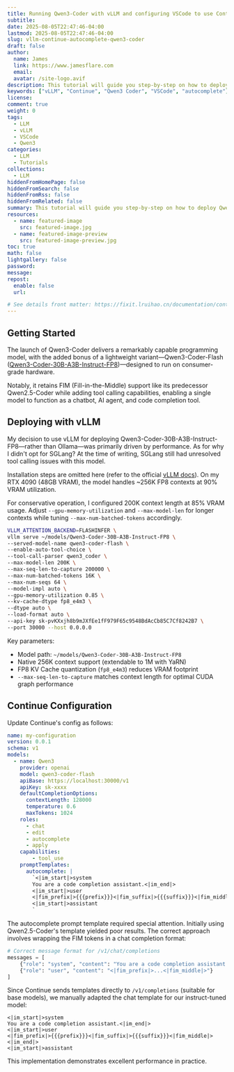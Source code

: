 ```yaml
---
title: Running Qwen3-Coder with vLLM and configuring VSCode to use Continue for code completion
subtitle:
date: 2025-08-05T22:47:46-04:00
lastmod: 2025-08-05T22:47:46-04:00
slug: vllm-continue-autocomplete-qwen3-coder
draft: false
author:
  name: James
  link: https://www.jamesflare.com
  email:
  avatar: /site-logo.avif
description: This tutorial will guide you step-by-step on how to deploy Qwen3-Coder-30B-A3B-Instruct-FP8 using vLLM on consumer-grade GPUs, and configure Continue to achieve a unified Chatbot, Agent, and FIM code completion functionality.
keywords: ["vLLM", "Continue", "Qwen3 Coder", "VSCode", "autocomplete"]
license:
comment: true
weight: 0
tags:
  - LLM
  - vLLM
  - VSCode
  - Qwen3
categories:
  - LLM
  - Tutorials
collections:
  - LLM
hiddenFromHomePage: false
hiddenFromSearch: false
hiddenFromRss: false
hiddenFromRelated: false
summary: This tutorial will guide you step-by-step on how to deploy Qwen3-Coder-30B-A3B-Instruct-FP8 using vLLM on consumer-grade GPUs, and configure Continue to achieve a unified Chatbot, Agent, and FIM code completion functionality.
resources:
  - name: featured-image
    src: featured-image.jpg
  - name: featured-image-preview
    src: featured-image-preview.jpg
toc: true
math: false
lightgallery: false
password:
message:
repost:
  enable: false
  url:

# See details front matter: https://fixit.lruihao.cn/documentation/content-management/introduction/#front-matter
---
```


<!--more-->

## Getting Started

The launch of Qwen3-Coder delivers a remarkably capable programming model, with the added bonus of a lightweight variant—Qwen3-Coder-Flash ([Qwen3-Coder-30B-A3B-Instruct-FP8](https://huggingface.co/Qwen/Qwen3-Coder-30B-A3B-Instruct-FP8))—designed to run on consumer-grade hardware.

Notably, it retains FIM (Fill-in-the-Middle) support like its predecessor Qwen2.5-Coder while adding tool calling capabilities, enabling a single model to function as a chatbot, AI agent, and code completion tool.

## Deploying with vLLM

My decision to use vLLM for deploying Qwen3-Coder-30B-A3B-Instruct-FP8—rather than Ollama—was primarily driven by performance. As for why I didn't opt for SGLang? At the time of writing, SGLang still had unresolved tool calling issues with this model.

Installation steps are omitted here (refer to the official [vLLM docs](https://docs.vllm.ai/en/latest/getting_started/installation/index.html)). On my RTX 4090 (48GB VRAM), the model handles ~256K FP8 contexts at 90% VRAM utilization.

For conservative operation, I configured 200K context length at 85% VRAM usage. Adjust `--gpu-memory-utilization` and `--max-model-len` for longer contexts while tuning `--max-num-batched-tokens` accordingly.

```bash
VLLM_ATTENTION_BACKEND=FLASHINFER \
vllm serve ~/models/Qwen3-Coder-30B-A3B-Instruct-FP8 \
--served-model-name qwen3-coder-flash \
--enable-auto-tool-choice \
--tool-call-parser qwen3_coder \
--max-model-len 200K \
--max-seq-len-to-capture 200000 \
--max-num-batched-tokens 16K \
--max-num-seqs 64 \
--model-impl auto \
--gpu-memory-utilization 0.85 \
--kv-cache-dtype fp8_e4m3 \
--dtype auto \
--load-format auto \
--api-key sk-pvKXxjh8b9mJXfEe1fF979F65c9548BdAcCb85C7Cf8242B7 \
--port 30000 --host 0.0.0.0
```

Key parameters:
- Model path: `~/models/Qwen3-Coder-30B-A3B-Instruct-FP8`
- Native 256K context support (extendable to 1M with YaRN)
- FP8 KV Cache quantization (`fp8_e4m3`) reduces VRAM footprint
- `--max-seq-len-to-capture` matches context length for optimal CUDA graph performance

## Continue Configuration

Update Continue's config as follows:

```yaml
name: my-configuration
version: 0.0.1
schema: v1
models:
  - name: Qwen3
    provider: openai
    model: qwen3-coder-flash
    apiBase: https://localhost:30000/v1
    apiKey: sk-xxxx
    defaultCompletionOptions:
      contextLength: 128000
      temperature: 0.6
      maxTokens: 1024
    roles:
      - chat
      - edit
      - autocomplete
      - apply
    capabilities:
        - tool_use
    promptTemplates: 
      autocomplete: |
        `<|im_start|>system
        You are a code completion assistant.<|im_end|>
        <|im_start|>user
        <|fim_prefix|>{{{prefix}}}<|fim_suffix|>{{{suffix}}}<|fim_middle|><|im_end|>
        <|im_start|>assistant
        `
```

The autocomplete prompt template required special attention. Initially using Qwen2.5-Coder's template yielded poor results. The correct approach involves wrapping the FIM tokens in a chat completion format:

```python
# Correct message format for /v1/chat/completions
messages = [
    {"role": "system", "content": "You are a code completion assistant."},
    {"role": "user", "content": "<|fim_prefix|>...<|fim_middle|>"}
]
```

Since Continue sends templates directly to `/v1/completions` (suitable for base models), we manually adapted the chat template for our instruct-tuned model:

```jinja
<|im_start|>system
You are a code completion assistant.<|im_end|>
<|im_start|>user
<|fim_prefix|>{{{prefix}}}<|fim_suffix|>{{{suffix}}}<|fim_middle|><|im_end|>
<|im_start|>assistant
```

This implementation demonstrates excellent performance in practice.
